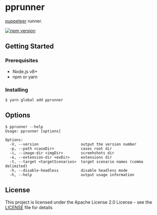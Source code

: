 # pprunner

[puppeteer](https://github.com/GoogleChrome/puppeteer) runner.

[![npm version](https://badge.fury.io/js/pprunner.svg)](https://badge.fury.io/js/pprunner)

## Getting Started

### Prerequisites
- Node.js v8+
- npm or yarn

### Installing
```
$ yarn global add pprunner
```

## Options
```
$ pprunner --help
Usage: pprunner [options]

Options:
  -V, --version                   output the version number
  -p, --path <caseDir>            cases root dir
  -i, --image-dir <imgDir>        screehshots dir
  -e, --extension-dir <exDir>     extensions dir
  -t, --target <targetScenarios>  target scenario names (comma delimited)
  -h, --disable-headless          disable headless mode
  -h, --help                      output usage information
```

## License
This project is licensed under the Apache License 2.0 License - see the [LICENSE](LICENSE) file for details
